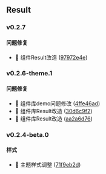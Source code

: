 ## Result

### v0.2.7

#### 问题修复
* 🐛 组件Result改造 ([97972e4e](https://atta-gitlab.xtrfr.cn/atta-team/fe/fe-arch/components/xtd-rn/commit/97972e4eb25db184ec6b06d368ea8297fbe06da7))

### v0.2.6-theme.1

#### 问题修复
* 🐛 组件库demo问题修改 ([4ffe46ad](https://atta-gitlab.xtrfr.cn/atta-team/fe/fe-arch/components/xtd-rn/commit/4ffe46adfac804b208b79c5112b8d96d47878f91))
* 🐛 组件库Result改造 ([30d6c9f2](https://atta-gitlab.xtrfr.cn/atta-team/fe/fe-arch/components/xtd-rn/commit/30d6c9f2dd1d3cbe98b074a6f241506e1b93b17e))
* 🐛 组件库Result改造 ([aa2a6d76](https://atta-gitlab.xtrfr.cn/atta-team/fe/fe-arch/components/xtd-rn/commit/aa2a6d76250226835504fb5c846eeeaf86888bf1))

### v0.2.4-beta.0

#### 样式
* 🎨 主题样式调整 ([71f9eb2d](https://atta-gitlab.xtrfr.cn/atta-team/fe/fe-arch/components/xtd-rn/commit/71f9eb2d47a00a53f8c40fae015d93ab09f85bd1))
